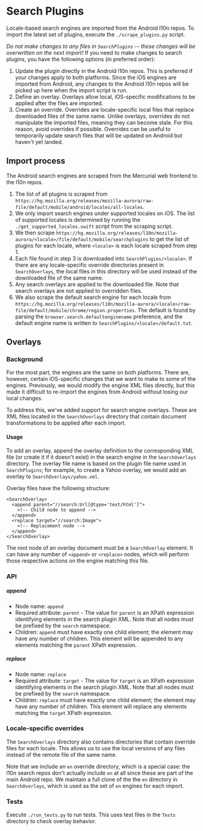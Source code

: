 # Search Plugins

Locale-based search engines are imported from the Android l10n repos. To import the latest set of plugins, execute the `./scrape_plugins.py` script.

*Do not make changes to any files in `SearchPlugins` -- these changes will be overwritten on the next import!* If you need to make changes to search plugins, you have the following options (in preferred order):

1. Update the plugin directly in the Android l10n repos. This is preferred if your changes apply to both platforms. Since the iOS engines are imported from Android, any changes to the Android l10n repos will be picked up here when the import script is run.
2. Define an overlay. Overlays allow local, iOS-specific modifications to be applied after the files are imported.
3. Create an override. Overrides are locale-specific local files that replace downloaded files of the same name. Unlike overlays, overrides do not manipulate the imported files, meaning they can become stale. For this reason, avoid overrides if possible. Overrides can be useful to temporarily update search files that will be updated on Android but haven't yet landed.

## Import process
The Android search engines are scraped from the Mercurial web frontend to the l10n repos.

1. The list of all plugins is scraped from `https://hg.mozilla.org/releases/mozilla-aurora/raw-file/default/mobile/android/locales/all-locales`.
2. We only import search engines under supported locales on iOS. The list of supported locales is determined by running the `./get_supported_locales.swift` script from the scraping script.
3. We then scrape `https://hg.mozilla.org/releases/l10n/mozilla-aurora/<locale>/file/default/mobile/searchplugins` to get the list of plugins for each locale, where `<locale>` is each locale scraped from step 1.
4. Each file found in step 3 is downloaded into `SearchPlugins/<locale>`. If there are any locale-specific override directories present in `SearchOverlays`, the local files in this directory will be used instead of the downloaded file of the same name.
5. Any search overlays are applied to the downloaded file. Note that search overlays are not applied to overridden files.
6. We also scrape the default search engine for each locale from `https://hg.mozilla.org/releases/l10n/mozilla-aurora/<locale>/raw-file/default/mobile/chrome/region.properties`. The default is found by parsing the `browser.search.defaultenginename` preference, and the default engine name is written to `SearchPlugins/<locale>/default.txt`.

## Overlays

### Background
For the most part, the engines are the same on both platforms. There are, however, certain iOS-specific changes that we want to make to some of the engines. Previously, we would modify the engine XML files directly, but this made it difficult to re-import the engines from Android without losing our local changes.

To address this, we've added support for search engine overlays. These are XML files located in the `SearchOverlays` directory that contain document transformations to be applied after each import.

#### Usage
To add an overlay, append the overlay definition to the corresponding XML file (or create it if it doesn't exist) in the search engine in the `SearchOverlays` directory. The overlay file name is based on the plugin file name used in `SearchPlugins`; for example, to create a Yahoo overlay, we would add an overlay to `SearchOverlays/yahoo.xml`.

Overlay files have the following structure:
```
<SearchOverlay>
  <append parent="//search:Url[@type='text/html']">
    <!-- Child node to append -->
  </append>
  <replace target="//search:Image">
    <!-- Replacement node -->
  </append>
</SearchOverlay>
```

The root node of an overlay document must be a `SearchOverlay` element. It can have any number of `<append>` or `<replace>` nodes, which will perform those respective actions on the engine matching this file.

### API

##### append
* Node name: `append`
* Required attribute: `parent` - The value for `parent` is an XPath expression identifying elements in the search plugin XML. Note that all nodes must be prefixed by the `search` namespace.
* Children: `append` must have exactly one child element; the element may have any number of children. This element will be appended to any elements matching the `parent` XPath expression.

##### replace
* Node name: `replace`
* Required attribute: `target` - The value for `target` is an XPath expression identifying elements in the search plugin XML. Note that all nodes must be prefixed by the `search` namespace.
* Children: `replace` must have exactly one child element; the element may have any number of children. This element will replace any elements matching the `target` XPath expression.

### Locale-specific overrides
The `SearchOverlays` directory also contains directories that contain override files for each locale. This allows us to use the local versions of any files instead of the remote file of the same name.

Note that we include an `en` override directory, which is a special case: the l10n search repos don't actually include `en` at all since these are part of the main Android repo. We maintain a full clone of the the `en` directory in `SearchOverlays`, which is used as the set of `en` engines for each import.

### Tests
Execute `./run_tests.py` to run tests. This uses test files in the `Tests` directory to check overlay behavior.
